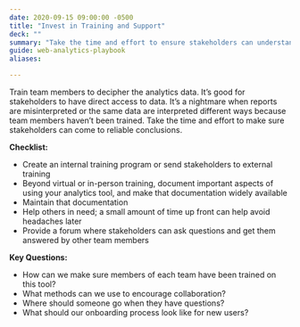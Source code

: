 ```yaml
---
date: 2020-09-15 09:00:00 -0500
title: "Invest in Training and Support"
deck: ""
summary: "Take the time and effort to ensure stakeholders can understand and use the data."
guide: web-analytics-playbook
aliases:

---
```

Train team members to decipher the analytics data. It’s good for stakeholders to have direct access to data. It’s a nightmare when reports are misinterpreted or the same data are interpreted different ways because team members haven’t been trained. Take the time and effort to make sure stakeholders can come to reliable conclusions.

**Checklist:**

- Create an internal training program or send stakeholders to external training
- Beyond virtual or in-person training, document important aspects of using your analytics tool, and make that documentation widely available
- Maintain that documentation
- Help others in need; a small amount of time up front can help avoid headaches later
- Provide a forum where stakeholders can ask questions and get them answered by other team members

**Key Questions:**

- How can we make sure members of each team have been trained on this tool?
- What methods can we use to encourage collaboration?
- Where should someone go when they have questions?
- What should our onboarding process look like for new users?
